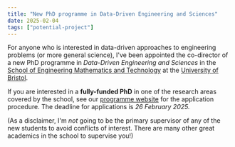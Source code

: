 ```yaml
---
title: "New PhD programme in Data-Driven Engineering and Sciences"
date: 2025-02-04
tags: ["potential-project"]
---
```


For anyone who is interested in data-driven approaches to engineering problems (or more general science), I've been appointed the co-director of a new PhD programme in *Data-Driven Engineering and Sciences* in the [School of Engineering Mathematics and Technology](https://www.bristol.ac.uk/science-engineering/schools/eng-maths-tech/#research) at the [University of Bristol](https://www.bristol.ac.uk).

If you are interested in a **fully-funded PhD** in one of the research areas covered by the school, see our [programme website](https://engmaths.github.io/ddes-dte/) for the application procedure. The deadline for applications is *26 February 2025.*

(As a disclaimer, I'm *not* going to be the primary supervisor of any of the new students to avoid conflicts of interest. There are many other great academics in the school to supervise you!)
